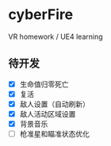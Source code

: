 # cyberFire
 VR homework /  UE4 learning
 
 ## 待开发
- [X] 生命值归零死亡
- [X] 复活
- [X] 敌人设置（自动刷新）
- [X] 敌人活动区域设置
- [X] 背景音乐
- [ ] 枪准星和瞄准状态优化
